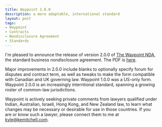 ```yaml
---
title: Waypoint 2.0.0
description: a more adaptable, international standard
layout: post
tags:
- Waypoint
- Contracts
- Nondisclosure Agreement
- Standards
---
```


I'm pleased to announce the release of version 2.0.0 of [The Waypoint NDA](https://waypointnda.com), the standard business nondisclosure agreement.  The PDF is [here](https://waypointnda.com/files/waypoint-nda-2.0.0.pdf).

Major improvements in 2.0.0 include blanks to optionally specify forum for disputes and contract term, as well as tweaks to make the form compatible with Canadian and UK governing law.  Waypoint 1.0.0 was a US-only form.  Waypoint 2.0.0 is an increasingly interntional standard, spanning a growing roster of common-law jurisdictions.

Waypoint is actively seeking private comments from lawyers qualified under Indian, Australian, Israeli, Hong Kong, and New Zealand law, to learn what changes may be necessary or desirable for use in those countries.  If you are or know such a lawyer, please connect them to me at <kyle@kemitchell.com>.
